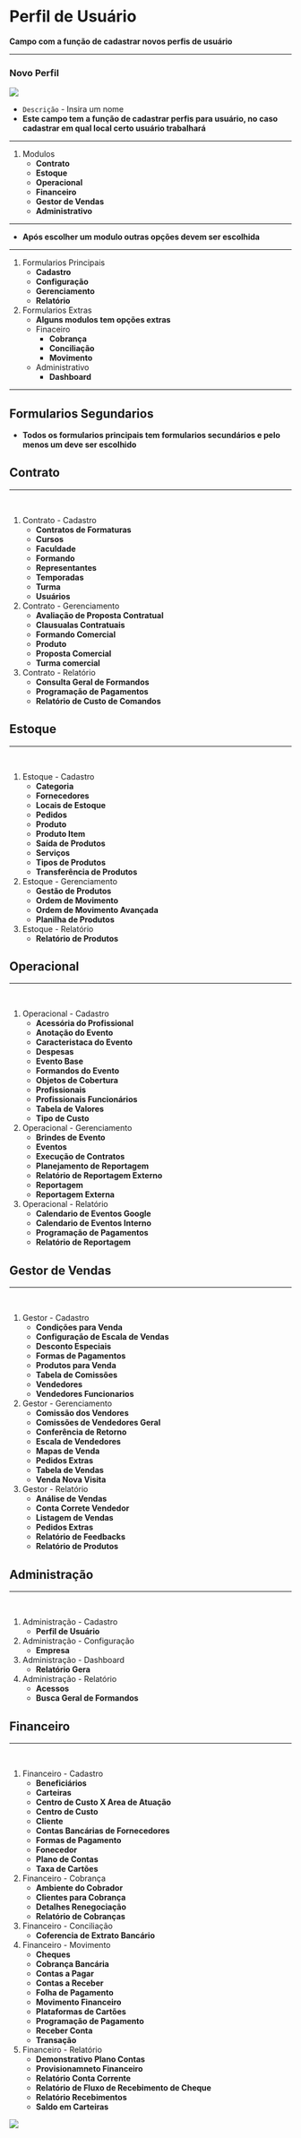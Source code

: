 # Perfil de Usuário
**Campo com a função de cadastrar novos perfis de usuário**
***

### Novo Perfil
![](../../../img/novoPerfil.PNG)

* `Descrição` - Insira um nome
* **Este campo tem a função de cadastrar perfis para usuário, no caso cadastrar em qual local certo usuário trabalhará**

***
1. Modulos
    - **Contrato**
    - **Estoque**
    - **Operacional**
    - **Financeiro**
    - **Gestor de Vendas**
    - **Administrativo**
***

* **Após escolher um modulo outras opções devem ser escolhida**
***

1. Formularios Principais
    - **Cadastro**
    - **Configuração**
    - **Gerenciamento**
    - **Relatório**
2. Formularios Extras
    - **Alguns modulos tem opções extras**
    - Finaceiro
        - **Cobrança**
        - **Conciliação**
        - **Movimento**
    - Administrativo
        - **Dashboard**

***
## Formularios Segundarios
* **Todos os formularios principais tem formularios secundários e pelo menos um deve ser escolhido**


## Contrato
***
<br>

1. Contrato - Cadastro
    - **Contratos de Formaturas**
    - **Cursos**
    - **Faculdade**
    - **Formando**
    - **Representantes**
    - **Temporadas**
    - **Turma**
    - **Usuários**
2. Contrato - Gerenciamento
    - **Avaliação de Proposta Contratual**
    - **Clausualas Contratuais**
    - **Formando Comercial**
    - **Produto**
    - **Proposta Comercial**
    - **Turma comercial**
3. Contrato - Relatório
    - **Consulta Geral de Formandos**
    - **Programação de Pagamentos**
    - **Relatório de Custo de Comandos**


## Estoque
***
<br>

1. Estoque - Cadastro
    - **Categoria**
    - **Fornecedores**
    - **Locais de Estoque**
    - **Pedidos**
    - **Produto**
    - **Produto Item**
    - **Saída de Produtos**
    - **Serviços**
    - **Tipos de Produtos**
    - **Transferência de Produtos**
2. Estoque - Gerenciamento
    - **Gestão de Produtos**
    - **Ordem de Movimento** 
    - **Ordem de Movimento Avançada**
    - **Planilha de Produtos**
3. Estoque - Relatório 
    - **Relatório de Produtos**


## Operacional
***
<br>

1. Operacional - Cadastro
    - **Acessória do Profissional**
    - **Anotação do Evento**
    - **Caracteristaca do Evento**
    - **Despesas**
    - **Evento Base**
    - **Formandos do Evento**
    - **Objetos de Cobertura**
    - **Profissionais**
    - **Profissionais Funcionários**
    - **Tabela de Valores**
    - **Tipo de Custo**
2. Operacional - Gerenciamento 
    - **Brindes de Evento**
    - **Eventos**
    - **Execução de Contratos**
    - **Planejamento de Reportagem**
    - **Relatório de Reportagem Externo**
    - **Reportagem**
    - **Reportagem Externa**
3. Operacional - Relatório
    - **Calendario de Eventos Google**
    - **Calendario de Eventos Interno**
    - **Programação de Pagamentos**
    - **Relatório de Reportagem**

## Gestor de Vendas
***
<br>

1. Gestor - Cadastro
    - **Condições para Venda**
    - **Configuração de Escala de Vendas**
    - **Desconto Especiais**
    - **Formas de Pagamentos**
    - **Produtos para Venda**
    - **Tabela de Comissões**
    - **Vendedores**
    - **Vendedores Funcionarios**
2. Gestor - Gerenciamento
    - **Comissão dos Vendores**
    - **Comissões de Vendedores Geral**
    - **Conferência de Retorno**
    - **Escala de Vendedores**
    - **Mapas de Venda**
    - **Pedidos Extras**
    - **Tabela de Vendas**
    - **Venda Nova Visita**
3. Gestor - Relatório
    - **Análise de Vendas**
    - **Conta Correte Vendedor**
    - **Listagem de Vendas**
    - **Pedidos Extras**
    - **Relatório de Feedbacks**
    - **Relatório de Produtos**

## Administração
***
<br>

1. Administração - Cadastro
    - **Perfil de Usuário**
2. Administração - Configuração
    - **Empresa**
3. Administração - Dashboard
    - **Relatório Gera**
4. Administração - Relatório
    - **Acessos**
    - **Busca Geral de Formandos**

## Financeiro
***
<br>

1. Financeiro - Cadastro
    - **Beneficiários**
    - **Carteiras**
    - **Centro de Custo X Area de Atuação**
    - **Centro de Custo**
    - **Cliente**
    - **Contas Bancárias de Fornecedores**
    - **Formas de Pagamento**
    - **Fonecedor**
    - **Plano de Contas**
    - **Taxa de Cartões**
2. Financeiro - Cobrança
    - **Ambiente do Cobrador**
    - **Clientes para Cobrança**
    - **Detalhes Renegociação**
    - **Relatório de Cobranças**
3. Financeiro - Conciliação
    - **Coferencia de Extrato Bancário**
4. Financeiro - Movimento
    - **Cheques**
    - **Cobrança Bancária**
    - **Contas a Pagar**
    - **Contas a Receber**
    - **Folha de Pagamento**
    - **Movimento Financeiro**
    - **Plataformas de Cartões**
    - **Programação de Pagamento**
    - **Receber Conta**
    - **Transação**
5. Financeiro - Relatório
    - **Demonstrativo Plano Contas**
    - **Provisionamneto Financeiro**
    - **Relatório Conta Corrente**
    - **Relatório de Fluxo de Recebimento de Cheque**
    - **Relatório Recebimentos**
    - **Saldo em Carteiras**

![](../../../img/perfilDeUsuario.PNG)